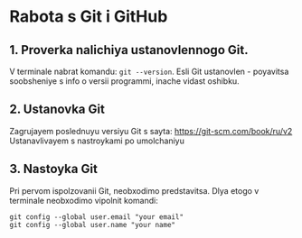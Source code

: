 # Rabota s Git i GitHub

 ## 1. Proverka nalichiya ustanovlennogo Git.
 V terminale nabrat komandu: ` git --version `. Esli Git ustanovlen - poyavitsa soobsheniye s info o versii programmi, inache vidast oshibku.

 ## 2. Ustanovka Git
 Zagrujayem poslednuyu versiyu Git s sayta:
  https://git-scm.com/book/ru/v2 
  Ustanavlivayem s nastroykami po umolchaniyu

  ## 3. Nastoyka Git
  Pri pervom ispolzovanii Git, neobxodimo predstavitsa. Dlya etogo v terminale neobxodimo vipolnit komandi:
  ```
git config --global user.email "your email"
git config --global user.name "your name"
  ```